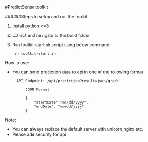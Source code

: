 #PredictSense toolkit

######Steps to setup and run the toolkit

1) Install python >=3
2) Extract and navigate to the build folder
3) Run toolkit-start.sh script using below command:

        sh toolkit-start.sh
 
How to use:
    
- You can send prediction data to api in one of the following format

        API Endpoint: /api/prediction?result=json/graph

            JSON Format
        
            {
                "startDate":"mm/dd/yyyy",
                "endDate": "mm/dd/yyyy"
            }


Note:
* You can always replace the default server with unicorn,nginx etc.
* Please add security for api
